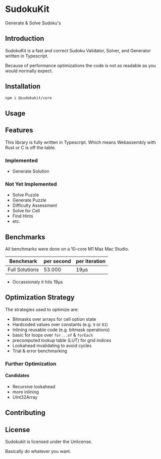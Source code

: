 # SudokuKit
Generate & Solve Sudoku's

## Introduction
SudokuKit is a fast and correct Sudoku Validator, Solver, and Generator written in Typescript.

Because of performance optimizations the code is not as readable as you would normally expect.

## Installation

```bash
npm i @sudokukit/core
```

## Usage

## Features
This library is fully written in Typescript. Which means Webassembly with Rust or C is off the table.

### Implemented
- Generate Solution

### Not Yet Implemented
- Solve Puzzle
- Generate Puzzle
- Difficulty Assessment
- Solve for Cell
- Find Hints
- etc.

## Benchmarks
All benchmarks were done on a 10-core M1 Max Mac Studio.

| Benchmark      | per second | per iteration |
|----------------|------------|---------------|
| Full Solutions | 53.000     | 19µs          |

* Occassionaly it hits 19µs

## Optimization Strategy
The strategies used to optimize are:
- Bitmasks over arrays for cell option state
- Hardcoded values over constants (e.g. `9` or `81`)
- Inlining reusable code (e.g. bitmask operations)
- basic for loops over `for...of` & `forEach`
- precomputed lookup table (LUT) for grid indices
- Lookahead invalidating to avoid cycles
- Trial & error benchmarking

### Further Optimization
#### Candidates
- Recursive lookahead
- more inlining
- UInt32Array

## Contributing

## License

Sudokukit is licensed under the Unlicense.

Basically do whatever you want.
